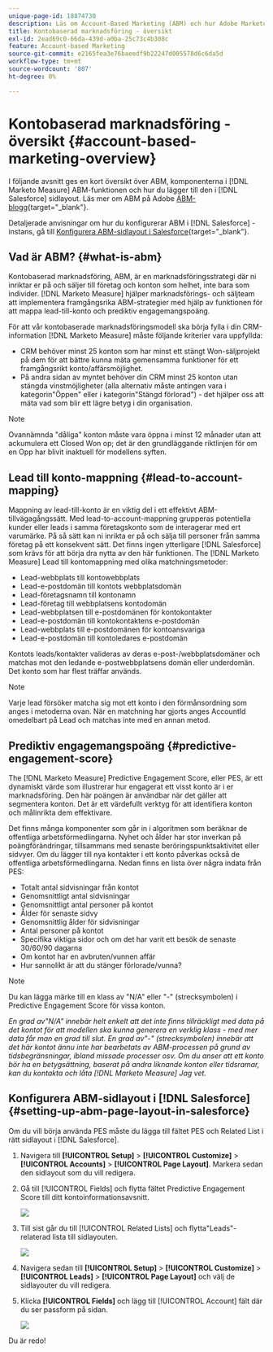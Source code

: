 ```yaml
---
unique-page-id: 18874730
description: Läs om Account-Based Marketing (ABM) och hur Adobe Marketo Measure hjälper marknadsförings- och säljteam att genomföra framgångsrika ABM-strategier.
title: Kontobaserad marknadsföring - översikt
exl-id: 2ead69c0-66da-439d-a0ba-25c73c4b308c
feature: Account-based Marketing
source-git-commit: e2165fea3e76baeedf9b22247d005578d6c6da5d
workflow-type: tm+mt
source-wordcount: '807'
ht-degree: 0%

---
```


# Kontobaserad marknadsföring - översikt {#account-based-marketing-overview}

I följande avsnitt ges en kort översikt över ABM, komponenterna i [!DNL Marketo Measure] ABM-funktionen och hur du lägger till den i [!DNL Salesforce] sidlayout. Läs mer om ABM på Adobe [ABM-blogg](https://business.adobe.com/blog/basics/account-based-marketing){target="_blank"}.

Detaljerade anvisningar om hur du konfigurerar ABM i [!DNL Salesforce] -instans, gå till [Konfigurera ABM-sidlayout i Salesforce](/help/advanced-marketo-measure-features/account-based-marketing/account-based-marketing-overview.md#setting-up-abm-page-layout-in-salesforce){target="_blank"}.

## Vad är ABM? {#what-is-abm}

Kontobaserad marknadsföring, ABM, är en marknadsföringsstrategi där ni inriktar er på och säljer till företag och konton som helhet, inte bara som individer. [!DNL Marketo Measure] hjälper marknadsförings- och säljteam att implementera framgångsrika ABM-strategier med hjälp av funktionen för att mappa lead-till-konto och prediktiv engagemangspoäng.

För att vår kontobaserade marknadsföringsmodell ska börja fylla i din CRM-information [!DNL Marketo Measure] måste följande kriterier vara uppfyllda:

* CRM behöver minst 25 konton som har minst ett stängt Won-säljprojekt på dem för att bättre kunna mäta gemensamma funktioner för ett framgångsrikt konto/affärsmöjlighet.
* På andra sidan av myntet behöver din CRM minst 25 konton utan stängda vinstmöjligheter (alla alternativ måste antingen vara i kategorin&quot;Öppen&quot; eller i kategorin&quot;Stängd förlorad&quot;) - det hjälper oss att mäta vad som blir ett lägre betyg i din organisation.

>[!NOTE]
>
>Ovannämnda &quot;dåliga&quot; konton måste vara öppna i minst 12 månader utan att ackumulera ett Closed Won op; det är den grundläggande riktlinjen för om en Opp har blivit inaktuell för modellens syften.

## Lead till konto-mappning {#lead-to-account-mapping}

Mappning av lead-till-konto är en viktig del i ett effektivt ABM-tillvägagångssätt. Med lead-to-account-mappning grupperas potentiella kunder eller leads i samma företagskonto som de interagerar med ert varumärke. På så sätt kan ni inrikta er på och sälja till personer från samma företag på ett konsekvent sätt. Det finns ingen ytterligare [!DNL Salesforce] som krävs för att börja dra nytta av den här funktionen. The [!DNL Marketo Measure] Lead till kontomappning med olika matchningsmetoder:

* Lead-webbplats till kontowebbplats
* Lead-e-postdomän till kontots webbplatsdomän
* Lead-företagsnamn till kontonamn
* Lead-företag till webbplatsens kontodomän
* Lead-webbplatsen till e-postdomänen för kontokontakter
* Lead-e-postdomän till kontokontaktens e-postdomän
* Lead-webbplats till e-postdomänen för kontoansvariga
* Lead-e-postdomän till kontoledares e-postdomän

Kontots leads/kontakter valideras av deras e-post-/webbplatsdomäner och matchas mot den ledande e-postwebbplatsens domän eller underdomän. Det konto som har flest träffar används.

>[!NOTE]
>
>Varje lead försöker matcha sig mot ett konto i den förmånsordning som anges i metoderna ovan. När en matchning har gjorts anges AccountId omedelbart på Lead och matchas inte med en annan metod.

## Prediktiv engagemangspoäng {#predictive-engagement-score}

The [!DNL Marketo Measure] Predictive Engagement Score, eller PES, är ett dynamiskt värde som illustrerar hur engagerat ett visst konto är i er marknadsföring. Den här poängen är användbar när det gäller att segmentera konton. Det är ett värdefullt verktyg för att identifiera konton och målinrikta dem effektivare.

Det finns många komponenter som går in i algoritmen som beräknar de offentliga arbetsförmedlingarna. Nyhet och ålder har stor inverkan på poängförändringar, tillsammans med senaste beröringspunktsaktivitet eller sidvyer. Om du lägger till nya kontakter i ett konto påverkas också de offentliga arbetsförmedlingarna. Nedan finns en lista över några indata från PES:

* Totalt antal sidvisningar från kontot
* Genomsnittligt antal sidvisningar
* Genomsnittligt antal personer på kontot
* Ålder för senaste sidvy
* Genomsnittlig ålder för sidvisningar
* Antal personer på kontot
* Specifika viktiga sidor och om det har varit ett besök de senaste 30/60/90 dagarna
* Om kontot har en avbruten/vunnen affär
* Hur sannolikt är att du stänger förlorade/vunna?

>[!NOTE]
>
>Du kan lägga märke till en klass av &quot;N/A&quot; eller &quot;-&quot; (strecksymbolen) i Predictive Engagement Score för vissa konton.

_En grad av&quot;N/A&quot; innebär helt enkelt att det inte finns tillräckligt med data på det kontot för att modellen ska kunna generera en verklig klass - med mer data får man en grad till slut._
_En grad av&quot;-&quot; (strecksymbolen) innebär att det här kontot ännu inte har bearbetats av ABM-processen på grund av tidsbegränsningar, ibland missade processer osv. Om du anser att ett konto bör ha en betygsättning, baserat på andra liknande konton eller tidsramar, kan du kontakta och låta [!DNL Marketo Measure] Jag vet._

## Konfigurera ABM-sidlayout i [!DNL Salesforce] {#setting-up-abm-page-layout-in-salesforce}

Om du vill börja använda PES måste du lägga till fältet PES och Related List i rätt sidlayout i [!DNL Salesforce].

1. Navigera till **[!UICONTROL Setup]** > **[!UICONTROL Customize]** > **[!UICONTROL Accounts]** > **[!UICONTROL Page Layout]**. Markera sedan den sidlayout som du vill redigera.
1. Gå till [!UICONTROL Fields] och flytta fältet Predictive Engagement Score till ditt kontoinformationsavsnitt.

   ![](assets/1.png)

1. Till sist går du till [!UICONTROL Related Lists] och flytta&quot;Leads&quot;-relaterad lista till sidlayouten.

   ![](assets/2.png)

1. Navigera sedan till **[!UICONTROL Setup]** > **[!UICONTROL Customize]** > **[!UICONTROL Leads]** > **[!UICONTROL Page Layout]** och välj de sidlayouter du vill redigera.
1. Klicka **[!UICONTROL Fields]** och lägg till [!UICONTROL Account] fält där du ser passform på sidan.

   ![](assets/3.png)

Du är redo!

